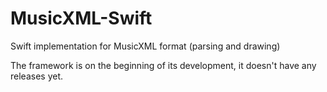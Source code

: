 # MusicXML-Swift
Swift implementation for MusicXML format (parsing and drawing)

The framework is on the beginning of its development, it doesn't have any releases yet.
